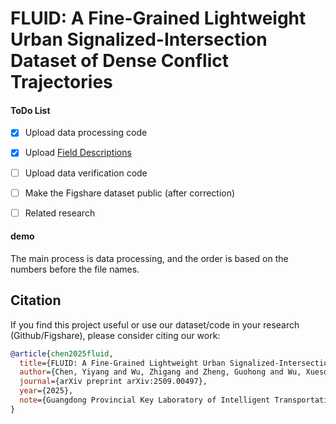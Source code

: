 # FLUID: A Fine-Grained Lightweight Urban Signalized-Intersection Dataset of Dense Conflict Trajectories

#### ToDo List

- [x] Upload data processing code

- [x] Upload [Field Descriptions](./docs/field_descriptions.md)

- [ ] Upload data verification code

- [ ] Make the Figshare dataset public (after correction)

- [ ] Related research

#### demo

The main process is data processing, and the order is based on the numbers before the file names.

## Citation

If you find this project useful or use our dataset/code in your research (Github/Figshare), please consider citing our work:

```bibtex
@article{chen2025fluid,
  title={FLUID: A Fine-Grained Lightweight Urban Signalized-Intersection Dataset of Dense Conflict Trajectories},
  author={Chen, Yiyang and Wu, Zhigang and Zheng, Guohong and Wu, Xuesong and Xu, Liwen and Tang, Haoyuan and He, Zhaocheng and Zeng, Haipeng},
  journal={arXiv preprint arXiv:2509.00497},
  year={2025},
  note={Guangdong Provincial Key Laboratory of Intelligent Transportation Systems, Sun Yat-sen Unversity}
}
```
